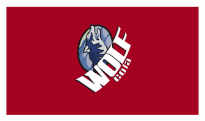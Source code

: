 ![Wolf Cola](https://raw.githubusercontent.com/Zefenify/Wolf-Cola/master/Wolf-Cola.png "Wolf Cola")
